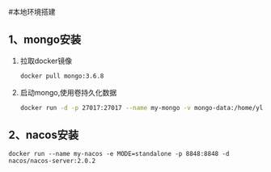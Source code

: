 #本地环境搭建
## 1、mongo安装


1. 拉取docker镜像

   ```sh
   docker pull mongo:3.6.8
   ```

2. 启动mongo,使用卷持久化数据

   ```sh
   docker run -d -p 27017:27017 --name my-mongo -v mongo-data:/home/ylchen/software/mongo/db mongo:3.6.8
   ```
## 2、nacos安装
    docker run --name my-nacos -e MODE=standalone -p 8848:8848 -d nacos/nacos-server:2.0.2

